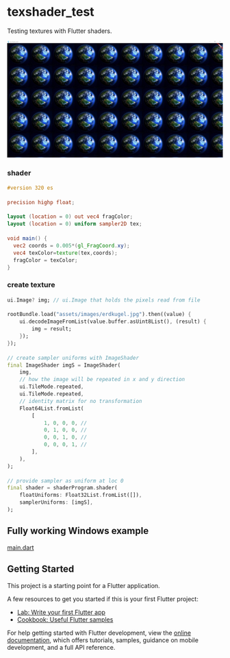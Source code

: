 # texshader_test

Testing textures with Flutter shaders.

![Screenshot](blob/sc.jpg)

### shader

```glsl
#version 320 es

precision highp float;

layout (location = 0) out vec4 fragColor;
layout (location = 0) uniform sampler2D tex;

void main() {
  vec2 coords = 0.005*(gl_FragCoord.xy);
  vec4 texColor=texture(tex,coords);
  fragColor = texColor;
}
```

### create texture

```dart
ui.Image? img; // ui.Image that holds the pixels read from file

rootBundle.load("assets/images/erdkugel.jpg").then((value) {
    ui.decodeImageFromList(value.buffer.asUint8List(), (result) {
        img = result;
    });
});

// create sampler uniforms with ImageShader
final ImageShader imgS = ImageShader(
    img,
    // how the image will be repeated in x and y direction
    ui.TileMode.repeated,
    ui.TileMode.repeated,
    // identity matrix for no transformation
    Float64List.fromList(
        [
            1, 0, 0, 0, //
            0, 1, 0, 0, //
            0, 0, 1, 0, //
            0, 0, 0, 1, //
        ],
    ),
);

// provide sampler as uniform at loc 0
final shader = shaderProgram.shader(
    floatUniforms: Float32List.fromList([]),
    samplerUniforms: [imgS],
);
```

## Fully working Windows example 

[main.dart](lib/main.dart)

## Getting Started

This project is a starting point for a Flutter application.

A few resources to get you started if this is your first Flutter project:

- [Lab: Write your first Flutter app](https://docs.flutter.dev/get-started/codelab)
- [Cookbook: Useful Flutter samples](https://docs.flutter.dev/cookbook)

For help getting started with Flutter development, view the
[online documentation](https://docs.flutter.dev/), which offers tutorials,
samples, guidance on mobile development, and a full API reference.

